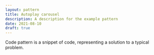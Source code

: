 ```yaml
---
layout: pattern
title: Autoplay carousel
description: A description for the example pattern
date: 2021-08-10
draft: true
---
```


Code pattern is a snippet of code, representing a solution to a typical problem.
